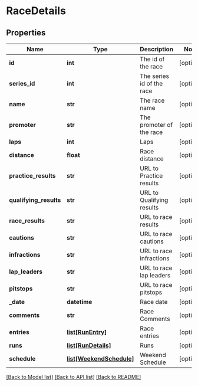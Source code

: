 # RaceDetails

## Properties
Name | Type | Description | Notes
------------ | ------------- | ------------- | -------------
**id** | **int** | The id of the race | [optional] 
**series_id** | **int** | The series id of the race | [optional] 
**name** | **str** | The race name | [optional] 
**promoter** | **str** | The promoter of the race | [optional] 
**laps** | **int** | Laps | [optional] 
**distance** | **float** | Race distance | [optional] 
**practice_results** | **str** | URL to Practice results | [optional] 
**qualifying_results** | **str** | URL to Qualifying results | [optional] 
**race_results** | **str** | URL to race results | [optional] 
**cautions** | **str** | URL to race cautions | [optional] 
**infractions** | **str** | URL to race infractions | [optional] 
**lap_leaders** | **str** | URL to race lap leaders | [optional] 
**pitstops** | **str** | URL to race pitstops | [optional] 
**_date** | **datetime** | Race date | [optional] 
**comments** | **str** | Race Comments | [optional] 
**entries** | [**list[RunEntry]**](RunEntry.md) | Race entries | [optional] 
**runs** | [**list[RunDetails]**](RunDetails.md) | Runs | [optional] 
**schedule** | [**list[WeekendSchedule]**](WeekendSchedule.md) | Weekend Schedule | [optional] 

[[Back to Model list]](../README.md#documentation-for-models) [[Back to API list]](../README.md#documentation-for-api-endpoints) [[Back to README]](../README.md)

